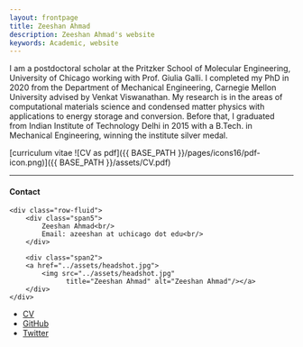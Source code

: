 ```yaml
---
layout: frontpage
title: Zeeshan Ahmad
description: Zeeshan Ahmad's website
keywords: Academic, website
---
```


I am a postdoctoral scholar at the Pritzker School of Molecular Engineering, University of Chicago working with Prof. Giulia Galli. I completed my PhD in 2020 from the Department of Mechanical Engineering, Carnegie Mellon University advised by Venkat Viswanathan. My research is in the areas of computational materials science and condensed matter physics with applications to energy storage and conversion. Before that, I graduated from Indian Institute of Technology Delhi in 2015 with a B.Tech. in Mechanical Engineering, winning the institute silver medal.

[curriculum vitae ![CV as pdf]({{ BASE_PATH }}/pages/icons16/pdf-icon.png)]({{ BASE_PATH }}/assets/CV.pdf)<br/>


---


<div class="container">
<h4><a name="Contact"></a>Contact</h4>

    <div class="row-fluid">
        <div class="span5">
            Zeeshan Ahmad<br/>
            Email: azeeshan at uchicago dot edu<br/>
        </div>

        <div class="span2">
        <a href="../assets/headshot.jpg">
            <img src="../assets/headshot.jpg"
                  title="Zeeshan Ahmad" alt="Zeeshan Ahmad"/></a>
        </div>
    </div>
</div>

<div class="navbar">
  <div class="navbar-inner">
      <ul class="nav">
          <li><a href="{{ BASE_PATH }}/assets/CV.pdf">CV</a></li>
          <li><a href="https://github.com/ahzeeshan">GitHub</a></li>
          <li><a href="https://twitter.com/zahmad01">Twitter</a></li>
      </ul>
  </div>
</div>